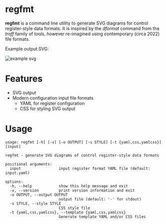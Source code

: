 # regfmt

**regfmt** is a command line utility to generate SVG diagrams for control register-style data formats. It is inspired by the *dformat* command from the *troff* family of tools, however re-imagined using contemporary (circa 2022) file formats.

Example output SVG:

![example svg](http://yummymelon.com/images/example_0001-github.svg)

# Features

-   SVG output
-   Modern configuration input file formats
    -   YAML for register configuration
    -   CSS for styling SVG output

# Usage

    usage: regfmt [-h] [-v] [-o OUTPUT] [-s STYLE] [-t {yaml,css,yamlcss}] [input]
    
    regfmt - generate SVG diagrams of control register-style data formats
    
    positional arguments:
      input                 input register format YAML file (default: input.yaml)
    
    options:
      -h, --help            show this help message and exit
      -v, --version         print version information and exit
      -o OUTPUT, --output OUTPUT
                            output file (default: '-' for stdout)
      -s STYLE, --style STYLE
                            CSS style file
      -t {yaml,css,yamlcss}, --template {yaml,css,yamlcss}
                            Generate template YAML and/or CSS files

